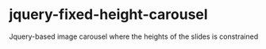 # jquery-fixed-height-carousel
Jquery-based image carousel where the heights of the slides is constrained
